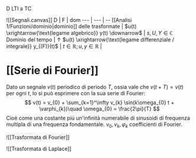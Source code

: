 D LTI a TC

![[Segnali.canvas]]
D | F | dom
--- | --- | -- 
 [[Analisi 1/Funzioni/dominio\|dominio]] delle trasformate | $u(t) \xrightarrow{\text{legame algebrico}} y(t) \downarrow$ | $s,U,Y \in \mathbb{C}$
Dominio del tempo | $\uparrow$ $u(t) \xrightarrow{\text{legame differenziale / integrale}} y_{(F)}(t)$ | $t \in \mathbb{R}; u,y \in \mathbb{R}$ |



# [[Serie di Fourier]]
Dato un segnale $v(t)$ periodico di periodo $T$, ossia vale che $v(t+T) = v(t)$ per ogni $t$, lo si può esprimere con la sua serie di Fourier:
$$
v(t) = v_{0} + \sum_{k=1}^\infty v_{k} \sin(k\omega_{0} t + \varphi_{k})\quad \omega_{0} = \frac{2\pi}{T}
$$
Cioè come una costante piú un'infinità  numerabile di sinusoidi di frequenza multipla di una frequenza fondamentale.
$v_{0},v_{k},\varphi_{k}$ coefficienti di Fourier.


![[Trasformata di Fourier]]


![[Trasformata di Laplace]]
